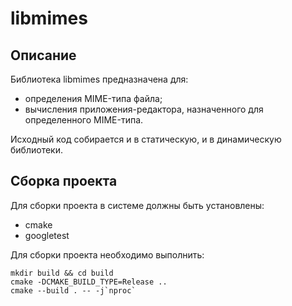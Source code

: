 # libmimes
## Описание
Библиотека libmimes предназначена для:
* определения MIME-типа файла;
* вычисления приложения-редактора, назначенного для определенного MIME-типа.

Исходный код собирается и в статическую, и в динамическую библиотеки.
## Сборка проекта
Для сборки проекта в системе должны быть установлены:
* cmake
* googletest

Для сборки проекта необходимо выполнить:
```shell script
mkdir build && cd build
cmake -DCMAKE_BUILD_TYPE=Release ..
cmake --build . -- -j`nproc`
```
